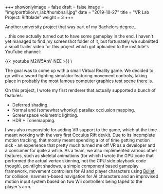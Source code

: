 +++
showonlyimage = false
draft = false
image = "img/portfolio/vr_lab/thumbnail.jpg"
date = "2019-10-27"
title = "VR Lab Project: Riftblade"
weight = 3
+++

Another university project that was part of my Bachelors degree...

<!--more-->
...this one actually turned out to have some gameplay in the end.
I haven't yet managed to find my screenshot folder of it, but fortunately we submitted a small trailer video for this project which got uploaded to the institute's YouTube channel:

{{< youtube M2W5AhV-NEE >}} \

The goal was to come up with a small Virtual Reality game. We decided to go with a sword fighting simulator featuring movement controls, taking place in probably the most famous computer graphics test scene there is.

On this project, I wrote my first renderer that actually supported a bunch of features:

* Deferred shading.
* Normal and (somewhat whonky) parallax occlusion mapping.
* Screenspace volumetric lighting.
* HDR + Tonemapping.

I was also responsible for adding VR support to the game, which at the time meant working with the very first Occulus Rift devkit. Due to its incomplete motion tracking, that mostly meant spending a lot of time getting motion sick - an experience that pretty much turned me off VR as a developer and a consumer for quite a while. 
As a team, we also implemented various other features, such as skeletal animations (for which I wrote the GPU code that performed the actual vertex skinning, not the CPU side playback code though), pointlight shadows, a simple component based gameplay framework, movement controllers for AI and player characters using [Bullet](https://github.com/bulletphysics/bullet3) for collision, navmesh-based navigation for AI characters and an improvised motion input system based on two Wii controllers being taped to the player's arm.



